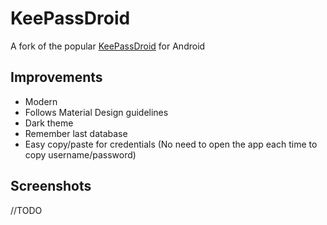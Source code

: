 # KeePassDroid
A fork of the popular [KeePassDroid](https://github.com/bpellin/keepassdroid) for Android

## Improvements
 - Modern
 - Follows Material Design guidelines
 - Dark theme
 - Remember last database
 - Easy copy/paste for credentials (No need to open the app each time to copy username/password)
 
## Screenshots
 //TODO
 
